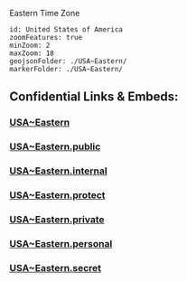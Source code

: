 Eastern Time Zone

```leaflet
id: United States of America
zoomFeatures: true 
minZoom: 2 
maxZoom: 18
geojsonFolder: ./USA~Eastern/
markerFolder: ./USA~Eastern/
```


## Confidential Links & Embeds: 

### [USA~Eastern](/_Standards/Earth/Continent/America~North/USA/USA~Eastern.md) 

### [USA~Eastern.public](/_public/Earth/Continent/America~North/USA/USA~Eastern.public.md) 

### [USA~Eastern.internal](/_internal/Earth/Continent/America~North/USA/USA~Eastern.internal.md) 

### [USA~Eastern.protect](/_protect/Earth/Continent/America~North/USA/USA~Eastern.protect.md) 

### [USA~Eastern.private](/_private/Earth/Continent/America~North/USA/USA~Eastern.private.md) 

### [USA~Eastern.personal](/_personal/Earth/Continent/America~North/USA/USA~Eastern.personal.md) 

### [USA~Eastern.secret](/_secret/Earth/Continent/America~North/USA/USA~Eastern.secret.md)

